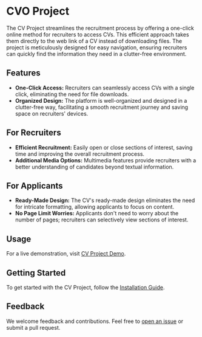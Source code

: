 # CVO Project

The CV Project streamlines the recruitment process by offering a one-click online method for recruiters to access CVs. This efficient approach takes them directly to the web link of a CV instead of downloading files. The project is meticulously designed for easy navigation, ensuring recruiters can quickly find the information they need in a clutter-free environment.

## Features

- **One-Click Access:** Recruiters can seamlessly access CVs with a single click, eliminating the need for file downloads.
- **Organized Design:** The platform is well-organized and designed in a clutter-free way, facilitating a smooth recruitment journey and saving space on recruiters' devices.

## For Recruiters

- **Efficient Recruitment:** Easily open or close sections of interest, saving time and improving the overall recruitment process.
- **Additional Media Options:** Multimedia features provide recruiters with a better understanding of candidates beyond textual information.

## For Applicants

- **Ready-Made Design:** The CV's ready-made design eliminates the need for intricate formatting, allowing applicants to focus on content.
- **No Page Limit Worries:** Applicants don't need to worry about the number of pages; recruiters can selectively view sections of interest.

## Usage

For a live demonstration, visit [CV Project Demo](https://cv-project-demo.onrender.com/).

## Getting Started

To get started with the CV Project, follow the [Installation Guide](https://cv-project-docs.onrender.com/installation).

## Feedback

We welcome feedback and contributions. Feel free to [open an issue](https://github.com/YourUsername/CV-Project/issues) or submit a pull request.


